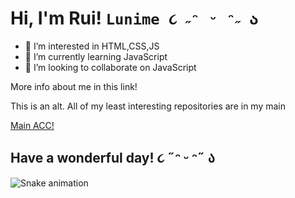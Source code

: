 # Hi, I'm Rui! ```Lunime ૮ ˶ᵔ ᵕ ᵔ˶ ა```
- 👀 I’m interested in HTML,CSS,JS
- 🌱 I’m currently learning JavaScript
- 💞️ I’m looking to collaborate on JavaScript

More info about me in this link!

This is an alt. All of my least interesting repositories are in my main

<a href="https://github.com/kawata0210">Main ACC!</a>

## Have a wonderful day! ૮ ˶ᵔ ᵕ ᵔ˶ ა

![Snake animation](https://github.com/ruinaigelreogo/ruinaigelreogo/blob/output/github-contribution-grid-snake.svg)


